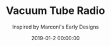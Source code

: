 ---
title: 'Vacuum Tube Radio'
subtitle: "Inspired by Marconi's Early Designs"
date: 2019-01-2 00:00:00
description: 'Single-tube AM transmitter'
featured_image: '/images/projects/vacuum-tube-radio/radio-iso.jpg'
---